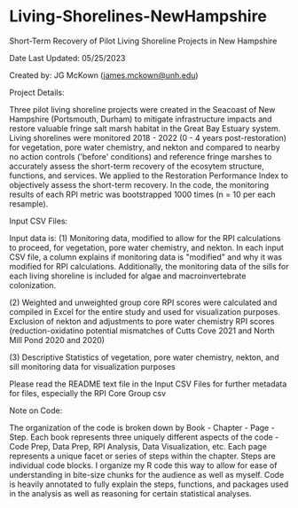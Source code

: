 # Living-Shorelines-NewHampshire

Short-Term Recovery of Pilot Living Shoreline Projects in New Hampshire

Date Last Updated: 05/25/2023

Created by: JG McKown (james.mckown@unh.edu)

Project Details:

Three pilot living shoreline projects were created in the Seacoast of New Hampshire (Portsmouth, Durham) to mitigate infrastructure impacts and restore valuable fringe salt marsh habitat in the Great Bay Estuary system. Living shorelines were monitored 2018 - 2022 (0 - 4 years post-restoration) for vegetation, pore water chemistry, and nekton and compared to nearby no action controls ('before' conditions) and reference fringe marshes to accurately assess the short-term recovery of the ecosytem structure, functions, and services. We applied to the Restoration Performance Index to objectively assess the short-term recovery. In the code, the monitoring results of each RPI metric was bootstrapped 1000 times (n = 10 per each resample).  


Input CSV Files:

Input data is:
(1) Monitoring data, modified to allow for the RPI calculations to proceed, for vegetation, pore water chemistry, and nekton. In each input CSV file, a column explains if monitoring data is "modified" and why it was modified for RPI calculations. Additionally, the monitoring data of the sills for each living shoreline is included for algae and macroinvertebrate colonization. 

(2) Weighted and unweighted group core RPI scores were calculated and compiled in Excel for the entire study and used for visualization purposes. Exclusion of nekton and adjustments to pore water chemistry RPI scores (reduction-oxidatino potential mismatches of Cutts Cove 2021 and North Mill Pond 2020 and 2020) 

(3) Descriptive Statistics of vegetation, pore water chemistry, nekton, and sill monitoring data for visualization purposes

Please read the README text file in the Input CSV Files for further metadata for files, especially the RPI Core Group csv

Note on Code:

The organization of the code is broken down by Book - Chapter - Page - Step. Each book represents three uniquely different aspects of the code - Code Prep, Data Prep, RPI Analysis, Data Visualization, etc. Each page represents a unique facet or series of steps within the chapter. Steps are individual code blocks. I organize my R code this way to allow for ease of understanding in bite-size chunks for the audience as well as myself. Code is heavily annotated to fully explain the steps, functions, and packages used in the analysis as well as reasoning for certain statistical analyses.
